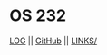 # OS 232
[LOG](TXT/mylog.txt) || [GitHub](https://github.com/rxa15/os232) || [LINKS/](https://github.com/rxa15/os232/blob/main/links.md)
